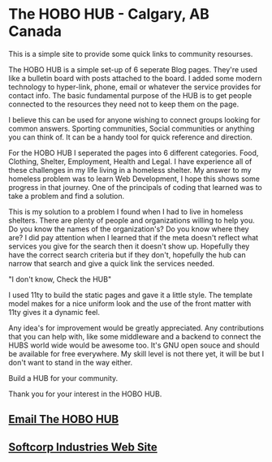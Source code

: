 # The HOBO HUB - Calgary, AB Canada

This is a simple site to provide some quick links to community resourses.

The HOBO HUB is a simple set-up of 6 seperate Blog pages. They're used like a bulletin board with posts attached to the board. I added some modern technology to hyper-link, phone, email or whatever the service provides for contact info. The basic fundamental purpose of the HUB is to get people connected to the resources they need not to keep them on the page.

I believe this can be used for anyone wishing to connect groups looking for common answers. Sporting communities, Social communities or anything you can think of. It can be a handy tool for quick reference and direction.

For the HOBO HUB I seperated the pages into 6 different categories. Food, Clothing, Shelter, Employment, Health and Legal. I have experience all of these challenges in my life living in a homeless shelter. My answer to my homeless problem was to learn Web Development, I hope this shows some progress in that journey. One of the principals of coding that learned was to take a problem and find a solution.

This is my solution to a problem I found when I had to live in homeless shelters. There are plenty of people and organizations willing to help you. Do you know the names of the organization's? Do you know where they are? I did pay attention when I learned that if the meta doesn't reflect what services you give for the search then it doesn't show up. Hopefully they have the correct search criteria but if they don't, hopefully the hub can narrow that search and give a quick link the services needed.

"I don't know, Check the HUB"

I used 11ty to build the static pages and gave it a little style. The template model makes for a nice uniform look and the use of the front matter with 11ty gives it a dynamic feel.

Any idea's for improvement would be greatly appreciated. Any contributions that you can help with, like some middleware and a backend to connect the HUBS world wide would be awesome too. It's GNU open souce and should be available for free everywhere. My skill level is not there yet, it will be but I don't want to stand in the way either.

Build a HUB for your community.

Thank you for your interest in the HOBO HUB.

## <a href="mailto:freighttrainfreddie@gmail.com?subject=HOBO HUB Read Me" title="Email The HOBO HUB">Email The HOBO HUB</a>

## <a href="https://softcorpindustries.tech" target="_blank" title="Softcorp Industries Web Site">Softcorp Industries Web Site</a>
